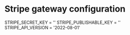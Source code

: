 # Stripe gateway configuration
<!-- Add these to the settings.py to enable stripe gateway -->
STRIPE_SECRET_KEY = ''
STRIPE_PUBLISHABLE_KEY = ''
STRIPE_API_VERSION = '2022-08-01'
